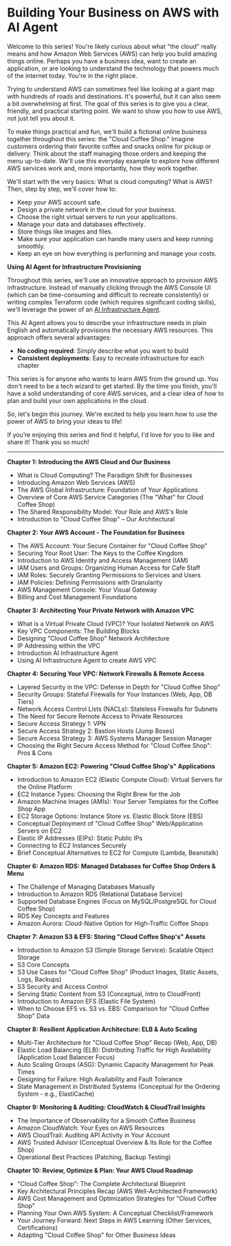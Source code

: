 # Building Your Business on AWS with AI Agent

Welcome to this series! You're likely curious about what "the cloud" really means and how Amazon Web Services (AWS) can help you build amazing things online. Perhaps you have a business idea, want to create an application, or are looking to understand the technology that powers much of the internet today. You're in the right place.

Trying to understand AWS can sometimes feel like looking at a giant map with hundreds of roads and destinations. It's powerful, but it can also seem a bit overwhelming at first. The goal of this series is to give you a clear, friendly, and practical starting point. We want to show you how to use AWS, not just tell you about it.

To make things practical and fun, we'll build a fictional online business together throughout this series: the "Cloud Coffee Shop." Imagine customers ordering their favorite coffee and snacks online for pickup or delivery. Think about the staff managing those orders and keeping the menu up-to-date. We'll use this everyday example to explore how different AWS services work and, more importantly, how they work together.

We'll start with the very basics: What is cloud computing? What is AWS? Then, step by step, we'll cover how to:

* Keep your AWS account safe.
* Design a private network in the cloud for your business.
* Choose the right virtual servers to run your applications.
* Manage your data and databases effectively.
* Store things like images and files.
* Make sure your application can handle many users and keep running smoothly.
* Keep an eye on how everything is performing and manage your costs.

**Using AI Agent for Infrastructure Provisioning**

Throughout this series, we'll use an innovative approach to provision AWS infrastructure. Instead of manually clicking through the AWS Console UI (which can be time-consuming and difficult to recreate consistently) or writing complex Terraform code (which requires significant coding skills), we'll leverage the power of an [AI Infrastructure Agent](https://github.com/VersusControl/ai-infrastructure-agent).

This AI Agent allows you to describe your infrastructure needs in plain English and automatically provisions the necessary AWS resources. This approach offers several advantages:

* **No coding required**: Simply describe what you want to build
* **Consistent deployments**: Easy to recreate infrastructure for each chapter

This series is for anyone who wants to learn AWS from the ground up. You don't need to be a tech wizard to get started. By the time you finish, you'll have a solid understanding of core AWS services, and a clear idea of how to plan and build your own applications in the cloud.

So, let's begin this journey. We're excited to help you learn how to use the power of AWS to bring your ideas to life!

If you’re enjoying this series and find it helpful, I'd love for you to like and share it! Thank you so much!

---

**Chapter 1: Introducing the AWS Cloud and Our Business**

* What is Cloud Computing? The Paradigm Shift for Businesses
* Introducing Amazon Web Services (AWS)
* The AWS Global Infrastructure: Foundation of Your Applications
* Overview of Core AWS Service Categories (The "What" for Cloud Coffee Shop)
* The Shared Responsibility Model: Your Role and AWS's Role
* Introduction to "Cloud Coffee Shop" – Our Architectural

**Chapter 2: Your AWS Account - The Foundation for Business**

* The AWS Account: Your Secure Container for "Cloud Coffee Shop"
* Securing Your Root User: The Keys to the Coffee Kingdom
* Introduction to AWS Identity and Access Management (IAM)
* IAM Users and Groups: Organizing Human Access for Cafe Staff
* IAM Roles: Securely Granting Permissions to Services and Users
* IAM Policies: Defining Permissions with Granularity
* AWS Management Console: Your Visual Gateway
* Billing and Cost Management Foundations

**Chapter 3: Architecting Your Private Network with Amazon VPC**

* What is a Virtual Private Cloud (VPC)? Your Isolated Network on AWS
* Key VPC Components: The Building Blocks
* Designing "Cloud Coffee Shop" Network Architecture
* IP Addressing within the VPC
* Introduction AI Infrastructure Agent
* Using AI Infrastructure Agent to create AWS VPC

**Chapter 4: Securing Your VPC: Network Firewalls & Remote Access**

* Layered Security in the VPC: Defense in Depth for "Cloud Coffee Shop"
* Security Groups: Stateful Firewalls for Your Instances (Web, App, DB Tiers)
* Network Access Control Lists (NACLs): Stateless Firewalls for Subnets
* The Need for Secure Remote Access to Private Resources
* Secure Access Strategy 1: VPN
* Secure Access Strategy 2: Bastion Hosts (Jump Boxes)
* Secure Access Strategy 3: AWS Systems Manager Session Manager
* Choosing the Right Secure Access Method for "Cloud Coffee Shop": Pros & Cons

**Chapter 5: Amazon EC2: Powering "Cloud Coffee Shop's" Applications**

* Introduction to Amazon EC2 (Elastic Compute Cloud): Virtual Servers for the Online Platform
* EC2 Instance Types: Choosing the Right Brew for the Job
* Amazon Machine Images (AMIs): Your Server Templates for the Coffee Shop App
* EC2 Storage Options: Instance Store vs. Elastic Block Store (EBS)
* Conceptual Deployment of "Cloud Coffee Shop" Web/Application Servers on EC2
* Elastic IP Addresses (EIPs): Static Public IPs
* Connecting to EC2 Instances Securely
* Brief Conceptual Alternatives to EC2 for Compute (Lambda, Beanstalk)

**Chapter 6: Amazon RDS: Managed Databases for Coffee Shop Orders & Menu**

* The Challenge of Managing Databases Manually
* Introduction to Amazon RDS (Relational Database Service)
* Supported Database Engines (Focus on MySQL/PostgreSQL for Cloud Coffee Shop)
* RDS Key Concepts and Features
* Amazon Aurora: Cloud-Native Option for High-Traffic Coffee Shops

**Chapter 7: Amazon S3 & EFS: Storing "Cloud Coffee Shop's" Assets**

* Introduction to Amazon S3 (Simple Storage Service): Scalable Object Storage
* S3 Core Concepts
* S3 Use Cases for "Cloud Coffee Shop" (Product Images, Static Assets, Logs, Backups)
* S3 Security and Access Control
* Serving Static Content from S3 (Conceptual, Intro to CloudFront)
* Introduction to Amazon EFS (Elastic File System)
* When to Choose EFS vs. S3 vs. EBS: Comparison for "Cloud Coffee Shop" Data

**Chapter 8: Resilient Application Architecture: ELB & Auto Scaling**

* Multi-Tier Architecture for "Cloud Coffee Shop" Recap (Web, App, DB)
* Elastic Load Balancing (ELB): Distributing Traffic for High Availability (Application Load Balancer Focus)
* Auto Scaling Groups (ASG): Dynamic Capacity Management for Peak Times
* Designing for Failure: High Availability and Fault Tolerance
* State Management in Distributed Systems (Conceptual for the Ordering System \- e.g., ElastiCache)

**Chapter 9: Monitoring & Auditing: CloudWatch & CloudTrail Insights**

* The Importance of Observability for a Smooth Coffee Business
* Amazon CloudWatch: Your Eyes on AWS Resources
* AWS CloudTrail: Auditing API Activity in Your Account
* AWS Trusted Advisor (Conceptual Overview & Its Role for the Coffee Shop)
* Operational Best Practices (Patching, Backup Testing)

**Chapter 10: Review, Optimize & Plan: Your AWS Cloud Roadmap**

* "Cloud Coffee Shop": The Complete Architectural Blueprint
* Key Architectural Principles Recap (AWS Well-Architected Framework)
* AWS Cost Management and Optimization Strategies for "Cloud Coffee Shop"
* Planning Your Own AWS System: A Conceptual Checklist/Framework
* Your Journey Forward: Next Steps in AWS Learning (Other Services, Certifications)
* Adapting "Cloud Coffee Shop" for Other Business Ideas